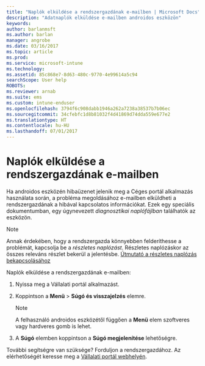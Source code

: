 ```yaml
---
title: "Naplók elküldése a rendszergazdának e-mailben | Microsoft Docs"
description: "Adatnaplók elküldése e-mailben androidos eszközön"
keywords: 
author: barlanmsft
ms.author: barlan
manager: angrobe
ms.date: 03/16/2017
ms.topic: article
ms.prod: 
ms.service: microsoft-intune
ms.technology: 
ms.assetid: 85c868e7-8d63-480c-9770-4e99614a5c94
searchScope: User help
ROBOTS: 
ms.reviewer: arnab
ms.suite: ems
ms.custom: intune-enduser
ms.openlocfilehash: 3794f6c908dabb1946a262a7238a38537b7b06ec
ms.sourcegitcommit: 34cfebfc1d8b81032f4d41869d74dda559e677e2
ms.translationtype: HT
ms.contentlocale: hu-HU
ms.lasthandoff: 07/01/2017
---
```

# <a name="send-logs-to-your-it-admin-using-email"></a>Naplók elküldése a rendszergazdának e-mailben

Ha androidos eszközén hibaüzenet jelenik meg a Céges portál alkalmazás használata során, a probléma megoldásához e-mailben elküldheti a rendszergazdának a hibával kapcsolatos információkat. Ezek egy speciális dokumentumban, egy úgynevezett _diagnosztikai naplófájlban_ találhatók az eszközön.

> [!Note]
> Annak érdekében, hogy a rendszergazda könnyebben felderíthesse a problémát, kapcsolja be a _részletes naplózást_. Részletes naplózáskor az összes releváns részlet bekerül a jelentésbe. [Útmutató a részletes naplózás bekapcsolásához](use-verbose-logging-to-help-your-it-administrator-fix-device-issues-android.md)

Naplók elküldése a rendszergazdának e-mailben:

1.  Nyissa meg a Vállalati portál alkalmazást.

2.  Koppintson a **Menü** >  **Súgó és visszajelzés** elemre.

    > [!NOTE]
    > A felhasználó androidos eszközétől függően a **Menü** elem szoftveres vagy hardveres gomb is lehet.

3.  A **Súgó** elemben koppintson a **Súgó megjelenítése** lehetőségre.

További segítségre van szüksége? Forduljon a rendszergazdához. Az elérhetőségét keresse meg a [Vállalati portál webhelyén](http://portal.manage.microsoft.com).
